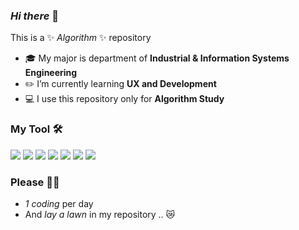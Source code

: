 ### _Hi there_ 👋

This is a ✨ _Algorithm_ ✨ repository 

- 🎓 My major is department of **Industrial & Information Systems Engineering**
- ✏️ I’m currently learning **UX and Development**
- 💻 I use this repository only for **Algorithm Study**

### My Tool 🛠
<img src="https://img.shields.io/badge/Python-3766AB?style=flat-square&logo=Python&logoColor=white"/></a>
<img src="https://img.shields.io/badge/C-EF5C55?style=flat-square&logo=C&logoColor=white"/></a>
<img src="https://img.shields.io/badge/R-276DC3?style=flat-square&logo=R&logoColor=white"/></a>
<img src="https://img.shields.io/badge/Tableau-E97627?style=flat-square&logo=Tableau&logoColor=white"/></a>
<img src="https://img.shields.io/badge/Adobe XD-FF61f6?style=flat-square&logo=(Adobe XD)&logoColor=Black"/></a>
<img src="https://img.shields.io/badge/Adobe Photoshop-31A8FF?style=flat-square&logo=Adobe Photoshop&logoColor=white"/></a>
<img src="https://img.shields.io/badge/Adobe Illustrator-FF9A00?style=flat-square&logo=Adobe Illustrator&logoColor=Black"/></a>

### Please 🙏🏻
- _1 coding_ per day 
- And _lay a lawn_ in my repository .. 😿
